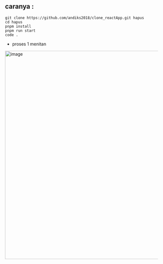 ## caranya  :
```
git clone https://github.com/andiks2018/clone_reactApp.git hapus
cd hapus
pnpm install
pnpm run start
code .
```

* proses 1 menitan

<img width="683" alt="image" src="https://user-images.githubusercontent.com/78794419/209419226-eb733a50-6cda-4891-8996-9033e0b38120.png">


